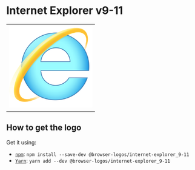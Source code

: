 Internet Explorer v9-11
=======================

<!-- markdownlint-disable line-length no-inline-html -->
<table>
    <tr height=230>
        <td>
            <a href="https://github.com/alrra/browser-logos/tree/5a9c0526bbb984d5ed705284e3e5c31a2194a8a9/src/archive/internet-explorer_9-11">
                <img width=220 src="https://raw.githubusercontent.com/alrra/browser-logos/5a9c0526bbb984d5ed705284e3e5c31a2194a8a9/src/archive/internet-explorer_9-11/internet-explorer_9-11.svg?sanitize=true" alt="Internet Explorer v9-11 browser logo">
            </a>
        </td>
    </tr>
</table>
<!-- markdownlint-enable line-length no-inline-html -->

How to get the logo
-------------------

Get it using:

* [`npm`][npm]: `npm install --save-dev @browser-logos/internet-explorer_9-11`
* [`Yarn`][yarn]: `yarn add --dev @browser-logos/internet-explorer_9-11`

<!-- Link labels: -->

[npm]: https://www.npmjs.com/
[yarn]: https://yarnpkg.com/
